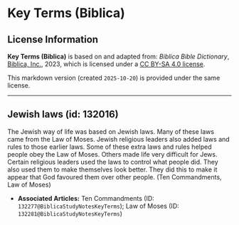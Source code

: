 # Key Terms (Biblica)

## License Information

**Key Terms (Biblica)** is based on and adapted from: _Biblica Bible Dictionary_, [Biblica, Inc.](https://www.biblica.com/), 2023, which is licensed under a [CC BY-SA 4.0 license](https://creativecommons.org/licenses/by-sa/4.0/legalcode.en).

This markdown version (created `2025-10-20`) is provided under the same license.



--------------------------------

## Jewish laws (id: 132016)

The Jewish way of life was based on Jewish laws. Many of these laws came from the Law of Moses. Jewish religious leaders also added laws and rules to those earlier laws. Some of these extra laws and rules helped people obey the Law of Moses. Others made life very difficult for Jews. Certain religious leaders used the laws to control what people did. They also used them to make themselves look better. They did this to make it appear that God favoured them over other people. (Ten Commandments, Law of Moses)

* **Associated Articles:** Ten Commandments (ID: `132277@BiblicaStudyNotesKeyTerms`); Law of Moses (ID: `132281@BiblicaStudyNotesKeyTerms`)

